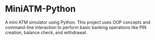# MiniATM-Python
A mini ATM simulator using Python. This project uses OOP concepts and command-line interaction to perform basic banking operations like PIN creation, balance check, and withdrawal.
